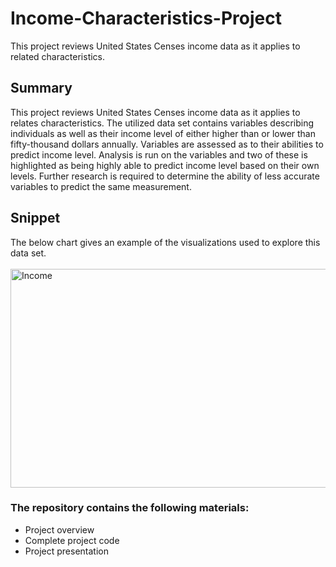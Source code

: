 # Income-Characteristics-Project
This project reviews United States Censes income data as it applies to related characteristics.

## Summary
This project reviews United States Censes income data as it applies to relates characteristics. The utilized data set contains variables describing individuals as well as their income level of either higher than or lower than fifty-thousand dollars annually. Variables are assessed as to their abilities to predict income level. Analysis is run on the variables and two of these is highlighted as being highly able to predict income level based on their own levels. Further research is required to determine the ability of less accurate variables to predict the same measurement.

## Snippet
The below chart gives an example of the visualizations used to explore this data set.<br/>
<br/>
<img src="https://i.imgur.com/Qmts5rP.png" width="620" height="350" title="Income">

### The repository contains the following materials:
- Project overview
- Complete project code
- Project presentation
